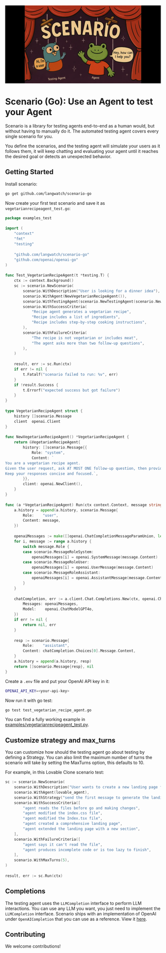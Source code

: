 ![scenario](https://github.com/langwatch/scenario-go/raw/main/assets/scenario-wide.webp)

<div align="center">
<!-- Discord, pkg dev, Docs, etc links -->
</div>

# Scenario (Go): Use an Agent to test your Agent

Scenario is a library for testing agents end-to-end as a human would, but without having to manually do it. The automated testing agent covers every single scenario for you.

You define the scenarios, and the testing agent will simulate your users as it follows them, it will keep chatting and evaluating your agent until it reaches the desired goal or detects an unexpected behavior.

## Getting Started

Install scenario:

```bash
go get github.com/langwatch/scenario-go
```

Now create your first test scenario and save it as `vegetarianrecipeagent_test.go`: 

```go
package examples_test

import (
	"context"
	"fmt"
	"testing"

	"github.com/langwatch/scenario-go"
	"github.com/openai/openai-go"
)

func Test_VegetarianRecipeAgent(t *testing.T) {
	ctx := context.Background()
	sc := scenario.NewScenario(
		scenario.WithDescription("User is looking for a dinner idea"),
		scenario.WithAgent(NewVegetarianRecipeAgent()),
		scenario.WithTestingAgent(scenario.NewTestingAgent(scenario.NewOpenAICompletion("gpt-4o-mini"))),
		scenario.WithSuccessCriteria(
			"Recipe agent generates a vegetarian recipe",
			"Recipe includes a list of ingredients",
			"Recipe includes step-by-step cooking instructions",
		),
		scenario.WithFailureCriteria(
			"The recipe is not vegetarian or includes meat",
			"The agent asks more than two follow-up questions",
		),
	)

	result, err := sc.Run(ctx)
	if err != nil {
		t.Fatalf("scenario failed to run: %v", err)
	}
	if !result.Success {
		t.Errorf("expected success but got failure")
	}
}

type VegetarianRecipeAgent struct {
	history []scenario.Message
	client  openai.Client
}

func NewVegetarianRecipeAgent() *VegetarianRecipeAgent {
	return &VegetarianRecipeAgent{
		history: []scenario.Message{{
			Role: "system",
			Content: `
You are a vegetarian recipe agent.
Given the user request, ask AT MOST ONE follow-up question, then provide a complete recipe.
Keep your responses concise and focused.`,
		}},
		client: openai.NewClient(),
	}
}

func (a *VegetarianRecipeAgent) Run(ctx context.Context, message string) ([]scenario.Message, error) {
	a.history = append(a.history, scenario.Message{
		Role:    "user",
		Content: message,
	})

	openaiMessages := make([]openai.ChatCompletionMessageParamUnion, len(a.history))
	for i, message := range a.history {
		switch message.Role {
		case scenario.MessageRoleSystem:
			openaiMessages[i] = openai.SystemMessage(message.Content)
		case scenario.MessageRoleUser:
			openaiMessages[i] = openai.UserMessage(message.Content)
		case scenario.MessageRoleAssistant:
			openaiMessages[i] = openai.AssistantMessage(message.Content)
		}
	}

	chatCompletion, err := a.client.Chat.Completions.New(ctx, openai.ChatCompletionNewParams{
		Messages: openaiMessages,
		Model:    openai.ChatModelGPT4o,
	})
	if err != nil {
		return nil, err
	}

	resp := scenario.Message{
		Role:    "assistant",
		Content: chatCompletion.Choices[0].Message.Content,
	}
	a.history = append(a.history, resp)
	return []scenario.Message{resp}, nil
}

```

Create a `.env` file and put your OpenAI API key in it:

```bash
OPENAI_API_KEY=<your-api-key>
```

Now run it with go test:

```bash
go test test_vegetarian_recipe_agent.go
```

You can find a fully working example in [examples/vegetarianrecipeagent_test.py](examples/vegetarianrecipeagent_test.go).

## Customize strategy and max_turns

You can customize how should the testing agent go about testing by defining a Strategy. You can also limit the maximum number of turns the scenario will take by setting the MaxTurns option, this defaults to 10.

For example, in this Lovable Clone scenario test:

```go
sc := scenario.NewScenario(
    scenario.WithDescription("User wants to create a new landing page for their dog walking startup"),
    scenario.WithAgent(lovable_agent),
    scenario.WithStrategy("send the first message to generate the landing page, then a single follow up request to extend it, then give your final verdict"),
    scenario.WithSuccessCriteria([
        "agent reads the files before go and making changes",
        "agent modified the index.css file",
        "agent modified the Index.tsx file",
        "agent created a comprehensive landing page",
        "agent extended the landing page with a new section",
    ],
    scenario.WithFailureCriteria([
        "agent says it can't read the file",
        "agent produces incomplete code or is too lazy to finish",
    ],
    scenario.WithMaxTurns(5),
)

result, err := sc.Run(ctx)
```

## Completions

The testing agent uses the `LLMCompletion` interface to perform LLM interactions. You can
use any LLM you want, you just need to implement the `LLMCompletion` interface. Scenario
ships with an implementation of OpenAI under `OpenAICompletion` that you can use as a
reference. View it [here](https://github.com/langwatch/scenario-go/blob/main/llm_openai.go).

## Contributing

We welcome contributions!
